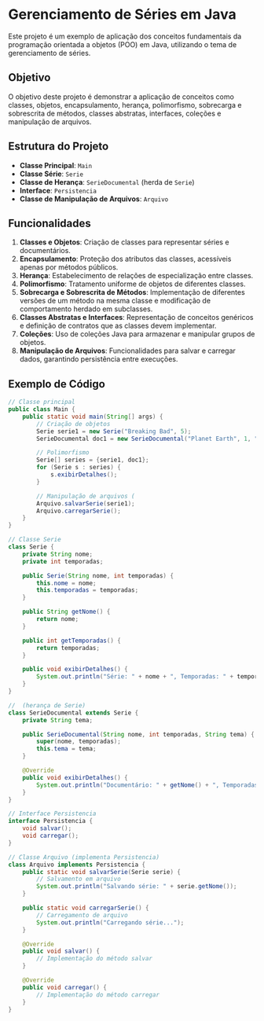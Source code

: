 # Gerenciamento de Séries em Java

Este projeto é um exemplo de aplicação dos conceitos fundamentais da programação orientada a objetos (POO) em Java, utilizando o tema de gerenciamento de séries.

## Objetivo

O objetivo deste projeto é demonstrar a aplicação de conceitos como classes, objetos, encapsulamento, herança, polimorfismo, sobrecarga e sobrescrita de métodos, classes abstratas, interfaces, coleções e manipulação de arquivos.

## Estrutura do Projeto

- **Classe Principal**: `Main`
- **Classe Série**: `Serie`
- **Classe de Herança**: `SerieDocumental` (herda de `Serie`)
- **Interface**: `Persistencia`
- **Classe de Manipulação de Arquivos**: `Arquivo`

## Funcionalidades

1. **Classes e Objetos**: Criação de classes para representar séries e documentários.
2. **Encapsulamento**: Proteção dos atributos das classes, acessíveis apenas por métodos públicos.
3. **Herança**: Estabelecimento de relações de especialização entre classes.
4. **Polimorfismo**: Tratamento uniforme de objetos de diferentes classes.
5. **Sobrecarga e Sobrescrita de Métodos**: Implementação de diferentes versões de um método na mesma classe e modificação de comportamento herdado em subclasses.
6. **Classes Abstratas e Interfaces**: Representação de conceitos genéricos e definição de contratos que as classes devem implementar.
7. **Coleções**: Uso de coleções Java para armazenar e manipular grupos de objetos.
8. **Manipulação de Arquivos**: Funcionalidades para salvar e carregar dados, garantindo persistência entre execuções.

## Exemplo de Código

```java
// Classe principal
public class Main {
    public static void main(String[] args) {
        // Criação de objetos 
        Serie serie1 = new Serie("Breaking Bad", 5);
        SerieDocumental doc1 = new SerieDocumental("Planet Earth", 1, "Natureza");

        // Polimorfismo
        Serie[] series = {serie1, doc1};
        for (Serie s : series) {
            s.exibirDetalhes();
        }

        // Manipulação de arquivos (
        Arquivo.salvarSerie(serie1);
        Arquivo.carregarSerie();
    }
}

// Classe Serie
class Serie {
    private String nome;
    private int temporadas;

    public Serie(String nome, int temporadas) {
        this.nome = nome;
        this.temporadas = temporadas;
    }

    public String getNome() {
        return nome;
    }

    public int getTemporadas() {
        return temporadas;
    }

    public void exibirDetalhes() {
        System.out.println("Série: " + nome + ", Temporadas: " + temporadas);
    }
}

//  (herança de Serie)
class SerieDocumental extends Serie {
    private String tema;

    public SerieDocumental(String nome, int temporadas, String tema) {
        super(nome, temporadas);
        this.tema = tema;
    }

    @Override
    public void exibirDetalhes() {
        System.out.println("Documentário: " + getNome() + ", Temporadas: " + getTemporadas() + ", Tema: " + tema);
    }
}

// Interface Persistencia
interface Persistencia {
    void salvar();
    void carregar();
}

// Classe Arquivo (implementa Persistencia)
class Arquivo implements Persistencia {
    public static void salvarSerie(Serie serie) {
        // Salvamento em arquivo
        System.out.println("Salvando série: " + serie.getNome());
    }

    public static void carregarSerie() {
        // Carregamento de arquivo
        System.out.println("Carregando série...");
    }

    @Override
    public void salvar() {
        // Implementação do método salvar
    }

    @Override
    public void carregar() {
        // Implementação do método carregar
    }
}